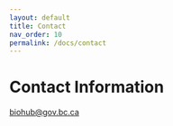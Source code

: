 ```yaml
---
layout: default
title: Contact
nav_order: 10
permalink: /docs/contact
---
```


# Contact Information

biohub@gov.bc.ca

